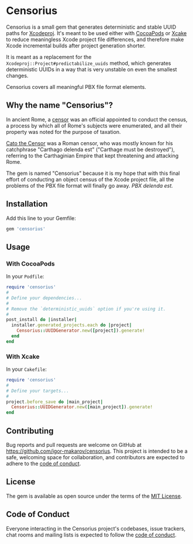 # Censorius

Censorius is a small gem that generates deterministic and stable UUID paths for [Xcodeproj](https://github.com/CocoaPods/Xcodeproj). It's meant to be used either with [CocoaPods](https://github.com/CocoaPods/CocoaPods) or [Xcake](https://github.com/igor-makarov/xcake) to reduce meaningless Xcode project file differences, and therefore make Xcode incremental builds after project generation shorter. 

It is meant as a replacement for the `Xcodeproj::Project#predictabilize_uuids` method, which generates deterministic UUIDs in a way that is very unstable on even the smallest changes.

Censorius covers all meaningful PBX file format elements. 

## Why the name "Censorius"?

In ancient Rome, a [censor](https://en.wikipedia.org/wiki/Roman_censor) was an official appointed to conduct the census, a process by which all of Rome's subjects were enumerated, and all their property was noted for the purpose of taxation.

[Cato the Censor](https://en.wikipedia.org/wiki/Cato_the_Elder) was a Roman censor, who was mostly known for his catchphrase "Carthago delenda est" ("Carthage must be destroyed"), referring to the Carthaginian Empire that kept threatening and attacking Rome.

The gem is named "Censorius" because it is my hope that with this final effort of conducting an object census of the Xcode project file, all the problems of the PBX file format will finally go away. _PBX delenda est._

## Installation

Add this line to your Gemfile:

```ruby
gem 'censorius'
```

## Usage

### With CocoaPods

In your `Podfile`:
```ruby
require 'censorius'
#
# Define your dependencies...
#
# Remove the `deterministic_uuids` option if you're using it.
#
post_install do |installer|
  installer.generated_projects.each do |project|
    Censorius::UUIDGenerator.new([project]).generate!
  end
end
```

### With Xcake
In your `Cakefile`:
```ruby
require 'censorius'
#
# Define your targets...
#
project.before_save do |main_project|
  Censorius::UUIDGenerator.new([main_project]).generate!
end

```
## Contributing

Bug reports and pull requests are welcome on GitHub at https://github.com/igor-makarov/censorius. This project is intended to be a safe, welcoming space for collaboration, and contributors are expected to adhere to the [code of conduct](https://github.com/igor-makarov/censorius/blob/master/CODE_OF_CONDUCT.md).

## License

The gem is available as open source under the terms of the [MIT License](https://opensource.org/licenses/MIT).

## Code of Conduct

Everyone interacting in the Censorius project's codebases, issue trackers, chat rooms and mailing lists is expected to follow the [code of conduct](https://github.com/igor-makarov/censorius/blob/master/CODE_OF_CONDUCT.md).
